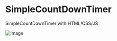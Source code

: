 # SimpleCountDownTimer
SimpleCountDownTimer with HTML/CSS/JS

![image](https://user-images.githubusercontent.com/38173199/147383416-f1d2faba-fd87-4fe4-8a47-75a5c640345a.png)
